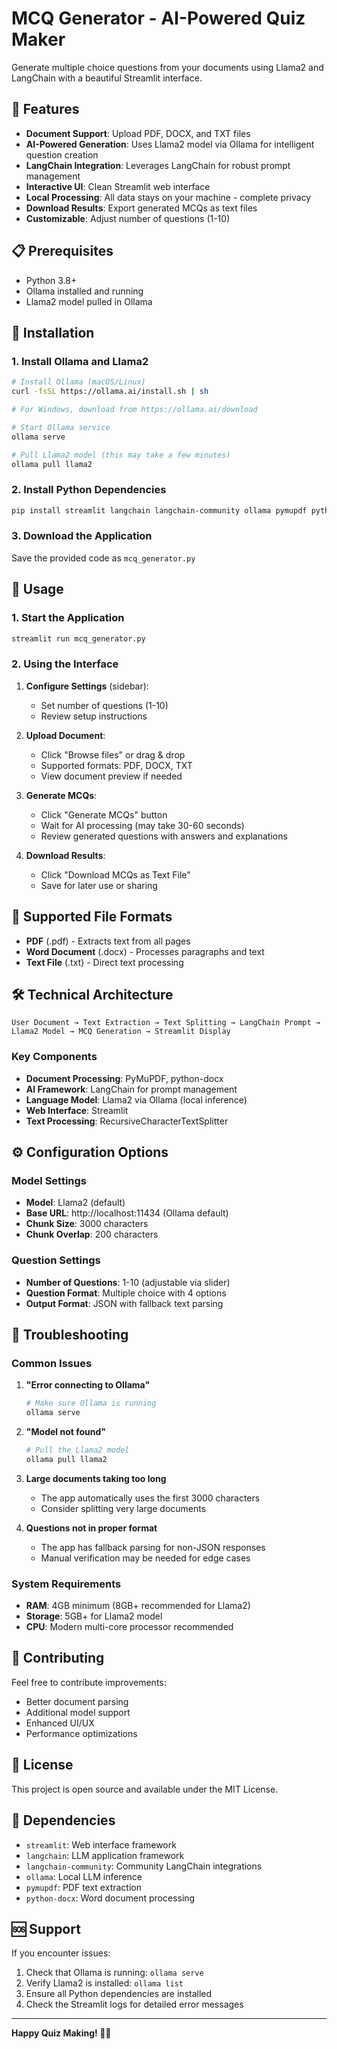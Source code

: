 # MCQ Generator - AI-Powered Quiz Maker

Generate multiple choice questions from your documents using Llama2 and LangChain with a beautiful Streamlit interface.

## 🌟 Features

- **Document Support**: Upload PDF, DOCX, and TXT files
- **AI-Powered Generation**: Uses Llama2 model via Ollama for intelligent question creation
- **LangChain Integration**: Leverages LangChain for robust prompt management
- **Interactive UI**: Clean Streamlit web interface
- **Local Processing**: All data stays on your machine - complete privacy
- **Download Results**: Export generated MCQs as text files
- **Customizable**: Adjust number of questions (1-10)

## 📋 Prerequisites

- Python 3.8+
- Ollama installed and running
- Llama2 model pulled in Ollama

## 🚀 Installation

### 1. Install Ollama and Llama2

```bash
# Install Ollama (macOS/Linux)
curl -fsSL https://ollama.ai/install.sh | sh

# For Windows, download from https://ollama.ai/download

# Start Ollama service
ollama serve

# Pull Llama2 model (this may take a few minutes)
ollama pull llama2
```

### 2. Install Python Dependencies

```bash
pip install streamlit langchain langchain-community ollama pymupdf python-docx
```

### 3. Download the Application

Save the provided code as `mcq_generator.py`

## 🎯 Usage

### 1. Start the Application

```bash
streamlit run mcq_generator.py
```

### 2. Using the Interface

1. **Configure Settings** (sidebar):
   - Set number of questions (1-10)
   - Review setup instructions

2. **Upload Document**:
   - Click "Browse files" or drag & drop
   - Supported formats: PDF, DOCX, TXT
   - View document preview if needed

3. **Generate MCQs**:
   - Click "Generate MCQs" button
   - Wait for AI processing (may take 30-60 seconds)
   - Review generated questions with answers and explanations

4. **Download Results**:
   - Click "Download MCQs as Text File"
   - Save for later use or sharing

## 📂 Supported File Formats

- **PDF** (.pdf) - Extracts text from all pages
- **Word Document** (.docx) - Processes paragraphs and text
- **Text File** (.txt) - Direct text processing

## 🛠️ Technical Architecture

```
User Document → Text Extraction → Text Splitting → LangChain Prompt → Llama2 Model → MCQ Generation → Streamlit Display
```

### Key Components

- **Document Processing**: PyMuPDF, python-docx
- **AI Framework**: LangChain for prompt management
- **Language Model**: Llama2 via Ollama (local inference)
- **Web Interface**: Streamlit
- **Text Processing**: RecursiveCharacterTextSplitter

## ⚙️ Configuration Options

### Model Settings
- **Model**: Llama2 (default)
- **Base URL**: http://localhost:11434 (Ollama default)
- **Chunk Size**: 3000 characters
- **Chunk Overlap**: 200 characters

### Question Settings
- **Number of Questions**: 1-10 (adjustable via slider)
- **Question Format**: Multiple choice with 4 options
- **Output Format**: JSON with fallback text parsing

## 🔧 Troubleshooting

### Common Issues

1. **"Error connecting to Ollama"**
   ```bash
   # Make sure Ollama is running
   ollama serve
   ```

2. **"Model not found"**
   ```bash
   # Pull the Llama2 model
   ollama pull llama2
   ```

3. **Large documents taking too long**
   - The app automatically uses the first 3000 characters
   - Consider splitting very large documents

4. **Questions not in proper format**
   - The app has fallback parsing for non-JSON responses
   - Manual verification may be needed for edge cases

### System Requirements

- **RAM**: 4GB minimum (8GB+ recommended for Llama2)
- **Storage**: 5GB+ for Llama2 model
- **CPU**: Modern multi-core processor recommended

## 🤝 Contributing

Feel free to contribute improvements:
- Better document parsing
- Additional model support
- Enhanced UI/UX
- Performance optimizations

## 📄 License

This project is open source and available under the MIT License.

## 🔗 Dependencies

- `streamlit`: Web interface framework
- `langchain`: LLM application framework
- `langchain-community`: Community LangChain integrations
- `ollama`: Local LLM inference
- `pymupdf`: PDF text extraction
- `python-docx`: Word document processing

## 🆘 Support

If you encounter issues:
1. Check that Ollama is running: `ollama serve`
2. Verify Llama2 is installed: `ollama list`
3. Ensure all Python dependencies are installed
4. Check the Streamlit logs for detailed error messages

***

**Happy Quiz Making! 📝✨**